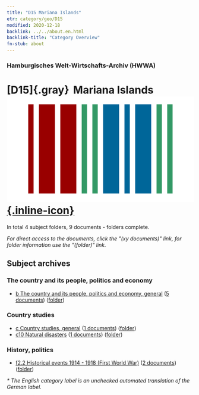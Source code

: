 ```yaml
---
title: "D15 Mariana Islands"
etr: category/geo/D15
modified: 2020-12-18
backlink: ../../about.en.html
backlink-title: "Category Overview"
fn-stub: about
---
```


### Hamburgisches Welt-Wirtschafts-Archiv (HWWA)
# [D15]{.gray}&#8201; Mariana Islands&#160; [![Wikidata item](/images/Wikidata-logo.svg){.inline-icon}](http://www.wikidata.org/entity/Q153732)





In total 4 subject folders, 9 documents - folders complete.

_For direct access to the documents, click the "(xy documents)" link, for folder information use the "(folder)" link._

## Subject archives



### The country and its people, politics and economy

- [b The country and its people, politics and economy, general](../../../subject/about.en.html#b) (<a href="https://dfg-viewer.de/show/?tx_dlf[id]=https://pm20.zbw.eu/mets/sh/1416xx/141615/1441xx/144196/public.mets.en.xml" target="_blank">5 documents</a>) ([folder](http://purl.org/pressemappe20/folder/sh/141615,144196))

### Country studies

- [c Country studies, general](../../../subject/about.en.html#c) (<a href="https://dfg-viewer.de/show/?tx_dlf[id]=https://pm20.zbw.eu/mets/sh/1416xx/141615/1441xx/144199/public.mets.en.xml" target="_blank">1 documents</a>) ([folder](http://purl.org/pressemappe20/folder/sh/141615,144199))
- [c10 Natural disasters](../../../subject/about.en.html#c10) (<a href="https://dfg-viewer.de/show/?tx_dlf[id]=https://pm20.zbw.eu/mets/sh/1416xx/141615/1442xx/144215/public.mets.en.xml" target="_blank">1 documents</a>) ([folder](http://purl.org/pressemappe20/folder/sh/141615,144215))

### History, politics

- [f2.2 Historical events 1914 - 1918 (First World War)](../../../subject/about.en.html#f2.2) (<a href="https://dfg-viewer.de/show/?tx_dlf[id]=https://pm20.zbw.eu/mets/sh/1416xx/141615/1813xx/181360/public.mets.en.xml" target="_blank">2 documents</a>) ([folder](http://purl.org/pressemappe20/folder/sh/141615,181360))


_* The English category label is an unchecked automated translation of the German label._


